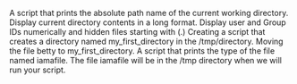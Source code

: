 A script that prints the absolute path name of the current working directory.
Display current directory contents in a long format.
Display user and Group IDs numerically and hidden files starting with (.)
Creating a script that creates a directory named my_first_directory in the /tmp/directory.
Moving the file betty to my_first_directory.
A script that prints the type of the file named iamafile. The file iamafile will be in the /tmp directory when we will run your script.
